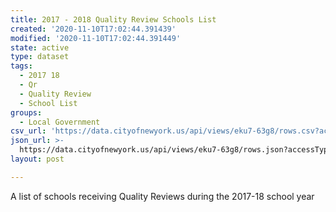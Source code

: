 ```yaml
---
title: 2017 - 2018 Quality Review Schools List
created: '2020-11-10T17:02:44.391439'
modified: '2020-11-10T17:02:44.391449'
state: active
type: dataset
tags:
  - 2017 18
  - Qr
  - Quality Review
  - School List
groups:
  - Local Government
csv_url: 'https://data.cityofnewyork.us/api/views/eku7-63g8/rows.csv?accessType=DOWNLOAD'
json_url: >-
  https://data.cityofnewyork.us/api/views/eku7-63g8/rows.json?accessType=DOWNLOAD
layout: post

---
```

A list of schools receiving Quality Reviews during the 2017-18 school year
